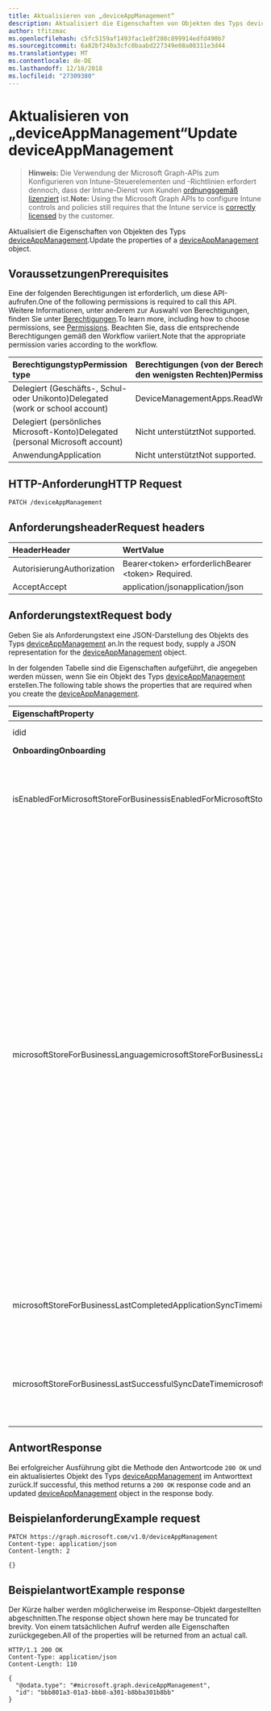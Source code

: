 ```yaml
---
title: Aktualisieren von „deviceAppManagement“
description: Aktualisiert die Eigenschaften von Objekten des Typs deviceAppManagement.
author: tfitzmac
ms.openlocfilehash: c5fc5159af1493fac1e8f280c899914edfd490b7
ms.sourcegitcommit: 6a82bf240a3cfc0baabd227349e08a08311e3d44
ms.translationtype: MT
ms.contentlocale: de-DE
ms.lasthandoff: 12/18/2018
ms.locfileid: "27309380"
---
```

# <a name="update-deviceappmanagement"></a><span data-ttu-id="f54c4-103">Aktualisieren von „deviceAppManagement“</span><span class="sxs-lookup"><span data-stu-id="f54c4-103">Update deviceAppManagement</span></span>

> <span data-ttu-id="f54c4-104">**Hinweis:** Die Verwendung der Microsoft Graph-APIs zum Konfigurieren von Intune-Steuerelementen und -Richtlinien erfordert dennoch, dass der Intune-Dienst vom Kunden [ordnungsgemäß lizenziert](https://go.microsoft.com/fwlink/?linkid=839381) ist.</span><span class="sxs-lookup"><span data-stu-id="f54c4-104">**Note:** Using the Microsoft Graph APIs to configure Intune controls and policies still requires that the Intune service is [correctly licensed](https://go.microsoft.com/fwlink/?linkid=839381) by the customer.</span></span>

<span data-ttu-id="f54c4-105">Aktualisiert die Eigenschaften von Objekten des Typs [deviceAppManagement](../resources/intune-shared-deviceappmanagement.md).</span><span class="sxs-lookup"><span data-stu-id="f54c4-105">Update the properties of a [deviceAppManagement](../resources/intune-shared-deviceappmanagement.md) object.</span></span>
## <a name="prerequisites"></a><span data-ttu-id="f54c4-106">Voraussetzungen</span><span class="sxs-lookup"><span data-stu-id="f54c4-106">Prerequisites</span></span>
<span data-ttu-id="f54c4-107">Eine der folgenden Berechtigungen ist erforderlich, um diese API-aufrufen.</span><span class="sxs-lookup"><span data-stu-id="f54c4-107">One of the following permissions is required to call this API.</span></span> <span data-ttu-id="f54c4-108">Weitere Informationen, unter anderem zur Auswahl von Berechtigungen, finden Sie unter [Berechtigungen](/graph/permissions-reference).</span><span class="sxs-lookup"><span data-stu-id="f54c4-108">To learn more, including how to choose permissions, see [Permissions](/graph/permissions-reference).</span></span>  <span data-ttu-id="f54c4-109">Beachten Sie, dass die entsprechende Berechtigungen gemäß den Workflow variiert.</span><span class="sxs-lookup"><span data-stu-id="f54c4-109">Note that the appropriate permission varies according to the workflow.</span></span>

|<span data-ttu-id="f54c4-110">Berechtigungstyp</span><span class="sxs-lookup"><span data-stu-id="f54c4-110">Permission type</span></span>|<span data-ttu-id="f54c4-111">Berechtigungen (von der Berechtigung mit den meisten Rechten zu der mit den wenigsten Rechten)</span><span class="sxs-lookup"><span data-stu-id="f54c4-111">Permissions (from most to least privileged)</span></span>|
|:---|:---|
|<span data-ttu-id="f54c4-112">Delegiert (Geschäfts-, Schul- oder Unikonto)</span><span class="sxs-lookup"><span data-stu-id="f54c4-112">Delegated (work or school account)</span></span>|<span data-ttu-id="f54c4-113">DeviceManagementApps.ReadWrite.All</span><span class="sxs-lookup"><span data-stu-id="f54c4-113">DeviceManagementApps.ReadWrite.All</span></span>|
|<span data-ttu-id="f54c4-114">Delegiert (persönliches Microsoft-Konto)</span><span class="sxs-lookup"><span data-stu-id="f54c4-114">Delegated (personal Microsoft account)</span></span>|<span data-ttu-id="f54c4-115">Nicht unterstützt</span><span class="sxs-lookup"><span data-stu-id="f54c4-115">Not supported.</span></span>|
|<span data-ttu-id="f54c4-116">Anwendung</span><span class="sxs-lookup"><span data-stu-id="f54c4-116">Application</span></span>|<span data-ttu-id="f54c4-117">Nicht unterstützt</span><span class="sxs-lookup"><span data-stu-id="f54c4-117">Not supported.</span></span>|

## <a name="http-request"></a><span data-ttu-id="f54c4-118">HTTP-Anforderung</span><span class="sxs-lookup"><span data-stu-id="f54c4-118">HTTP Request</span></span>
<!-- {
  "blockType": "ignored"
}
-->
``` http
PATCH /deviceAppManagement
```

## <a name="request-headers"></a><span data-ttu-id="f54c4-119">Anforderungsheader</span><span class="sxs-lookup"><span data-stu-id="f54c4-119">Request headers</span></span>
|<span data-ttu-id="f54c4-120">Header</span><span class="sxs-lookup"><span data-stu-id="f54c4-120">Header</span></span>|<span data-ttu-id="f54c4-121">Wert</span><span class="sxs-lookup"><span data-stu-id="f54c4-121">Value</span></span>|
|:---|:---|
|<span data-ttu-id="f54c4-122">Autorisierung</span><span class="sxs-lookup"><span data-stu-id="f54c4-122">Authorization</span></span>|<span data-ttu-id="f54c4-123">Bearer&lt;token&gt; erforderlich</span><span class="sxs-lookup"><span data-stu-id="f54c4-123">Bearer &lt;token&gt; Required.</span></span>|
|<span data-ttu-id="f54c4-124">Accept</span><span class="sxs-lookup"><span data-stu-id="f54c4-124">Accept</span></span>|<span data-ttu-id="f54c4-125">application/json</span><span class="sxs-lookup"><span data-stu-id="f54c4-125">application/json</span></span>|

## <a name="request-body"></a><span data-ttu-id="f54c4-126">Anforderungstext</span><span class="sxs-lookup"><span data-stu-id="f54c4-126">Request body</span></span>
<span data-ttu-id="f54c4-127">Geben Sie als Anforderungstext eine JSON-Darstellung des Objekts des Typs [deviceAppManagement](../resources/intune-shared-deviceappmanagement.md) an.</span><span class="sxs-lookup"><span data-stu-id="f54c4-127">In the request body, supply a JSON representation for the [deviceAppManagement](../resources/intune-shared-deviceappmanagement.md) object.</span></span>

<span data-ttu-id="f54c4-128">In der folgenden Tabelle sind die Eigenschaften aufgeführt, die angegeben werden müssen, wenn Sie ein Objekt des Typs [deviceAppManagement](../resources/intune-shared-deviceappmanagement.md) erstellen.</span><span class="sxs-lookup"><span data-stu-id="f54c4-128">The following table shows the properties that are required when you create the [deviceAppManagement](../resources/intune-shared-deviceappmanagement.md).</span></span>

|<span data-ttu-id="f54c4-129">Eigenschaft</span><span class="sxs-lookup"><span data-stu-id="f54c4-129">Property</span></span>|<span data-ttu-id="f54c4-130">Typ</span><span class="sxs-lookup"><span data-stu-id="f54c4-130">Type</span></span>|<span data-ttu-id="f54c4-131">Beschreibung</span><span class="sxs-lookup"><span data-stu-id="f54c4-131">Description</span></span>|
|:---|:---|:---|
|<span data-ttu-id="f54c4-132">id</span><span class="sxs-lookup"><span data-stu-id="f54c4-132">id</span></span>|<span data-ttu-id="f54c4-133">String</span><span class="sxs-lookup"><span data-stu-id="f54c4-133">String</span></span>|<span data-ttu-id="f54c4-134">Schlüssel der Entität</span><span class="sxs-lookup"><span data-stu-id="f54c4-134">Key of the entity.</span></span>|
|<span data-ttu-id="f54c4-135">**Onboarding**</span><span class="sxs-lookup"><span data-stu-id="f54c4-135">**Onboarding**</span></span>|
|<span data-ttu-id="f54c4-136">isEnabledForMicrosoftStoreForBusiness</span><span class="sxs-lookup"><span data-stu-id="f54c4-136">isEnabledForMicrosoftStoreForBusiness</span></span>|<span data-ttu-id="f54c4-137">Boolescher Wert</span><span class="sxs-lookup"><span data-stu-id="f54c4-137">Boolean</span></span>|<span data-ttu-id="f54c4-138">Gibt an, ob das Konto Anwendungen mit dem Microsoft Store für Unternehmen synchronisieren darf.</span><span class="sxs-lookup"><span data-stu-id="f54c4-138">Whether the account is enabled for syncing applications from the Microsoft Store for Business.</span></span>|
|<span data-ttu-id="f54c4-139">microsoftStoreForBusinessLanguage</span><span class="sxs-lookup"><span data-stu-id="f54c4-139">microsoftStoreForBusinessLanguage</span></span>|<span data-ttu-id="f54c4-140">String</span><span class="sxs-lookup"><span data-stu-id="f54c4-140">String</span></span>|<span data-ttu-id="f54c4-141">Die Gebietsschemainformationen, die zur Synchronisierung von Anwendungen mit dem Microsoft Store für Unternehmen verwendet werden.</span><span class="sxs-lookup"><span data-stu-id="f54c4-141">The locale information used to sync applications from the Microsoft Store for Business.</span></span> <span data-ttu-id="f54c4-142">Angegeben werden Kulturen, die für ein Land bzw. eine Region spezifisch sind.</span><span class="sxs-lookup"><span data-stu-id="f54c4-142">Cultures that are specific to a country/region.</span></span> <span data-ttu-id="f54c4-143">Die Namen dieser Kulturen folgen dem Standard RFC 4646 (Windows Vista und höher).</span><span class="sxs-lookup"><span data-stu-id="f54c4-143">The names of these cultures follow RFC 4646 (Windows Vista and later).</span></span> <span data-ttu-id="f54c4-144">Das Format lautet <languagecode2>-<country/regioncode2>. Dabei ist <languagecode2> ein klein geschriebener Code aus zwei Buchstaben nach ISO 639-1 und <country/regioncode2> ein groß geschriebener Code aus zwei Buchstaben nach ISO 3166.</span><span class="sxs-lookup"><span data-stu-id="f54c4-144">The format is <languagecode2>-<country/regioncode2>, where <languagecode2> is a lowercase two-letter code derived from ISO 639-1 and <country/regioncode2> is an uppercase two-letter code derived from ISO 3166.</span></span> <span data-ttu-id="f54c4-145">Beispiel für eine spezifische Kultur: „en-US“ für „Englisch (Vereinigte Staaten)“.</span><span class="sxs-lookup"><span data-stu-id="f54c4-145">For example, en-US for English (United States) is a specific culture.</span></span>|
|<span data-ttu-id="f54c4-146">microsoftStoreForBusinessLastCompletedApplicationSyncTime</span><span class="sxs-lookup"><span data-stu-id="f54c4-146">microsoftStoreForBusinessLastCompletedApplicationSyncTime</span></span>|<span data-ttu-id="f54c4-147">DateTimeOffset</span><span class="sxs-lookup"><span data-stu-id="f54c4-147">DateTimeOffset</span></span>|<span data-ttu-id="f54c4-148">Zeitpunkt der letzten Anwendungssynchronisierung mit dem Microsoft Store für Unternehmen</span><span class="sxs-lookup"><span data-stu-id="f54c4-148">The last time an application sync from the Microsoft Store for Business was completed.</span></span>|
|<span data-ttu-id="f54c4-149">microsoftStoreForBusinessLastSuccessfulSyncDateTime</span><span class="sxs-lookup"><span data-stu-id="f54c4-149">microsoftStoreForBusinessLastSuccessfulSyncDateTime</span></span>|<span data-ttu-id="f54c4-150">DateTimeOffset</span><span class="sxs-lookup"><span data-stu-id="f54c4-150">DateTimeOffset</span></span>|<span data-ttu-id="f54c4-151">Zeitpunkt, zu dem das Konto die Apps letztmals erfolgreich mit dem Microsoft Store für Unternehmen synchronisiert hat</span><span class="sxs-lookup"><span data-stu-id="f54c4-151">The last time the apps from the Microsoft Store for Business were synced successfully for the account.</span></span>|

## <a name="response"></a><span data-ttu-id="f54c4-152">Antwort</span><span class="sxs-lookup"><span data-stu-id="f54c4-152">Response</span></span>
<span data-ttu-id="f54c4-153">Bei erfolgreicher Ausführung gibt die Methode den Antwortcode `200 OK` und ein aktualisiertes Objekt des Typs [deviceAppManagement](../resources/intune-shared-deviceappmanagement.md) im Antworttext zurück.</span><span class="sxs-lookup"><span data-stu-id="f54c4-153">If successful, this method returns a `200 OK` response code and an updated [deviceAppManagement](../resources/intune-shared-deviceappmanagement.md) object in the response body.</span></span>

## <a name="example-request"></a><span data-ttu-id="f54c4-154">Beispielanforderung</span><span class="sxs-lookup"><span data-stu-id="f54c4-154">Example request</span></span>

``` http
PATCH https://graph.microsoft.com/v1.0/deviceAppManagement
Content-type: application/json
Content-length: 2

{}
```

## <a name="example-response"></a><span data-ttu-id="f54c4-155">Beispielantwort</span><span class="sxs-lookup"><span data-stu-id="f54c4-155">Example response</span></span>

<span data-ttu-id="f54c4-156">Der Kürze halber werden möglicherweise im Response-Objekt dargestellten abgeschnitten.</span><span class="sxs-lookup"><span data-stu-id="f54c4-156">The response object shown here may be truncated for brevity.</span></span> <span data-ttu-id="f54c4-157">Von einem tatsächlichen Aufruf werden alle Eigenschaften zurückgegeben.</span><span class="sxs-lookup"><span data-stu-id="f54c4-157">All of the properties will be returned from an actual call.</span></span>

``` http
HTTP/1.1 200 OK
Content-Type: application/json
Content-Length: 110

{
  "@odata.type": "#microsoft.graph.deviceAppManagement",
  "id": "bbb801a3-01a3-bbb8-a301-b8bba301b8bb"
}
```



